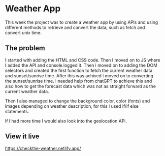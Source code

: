 # Weather App

This week the project was to create a weather app by using APIs and using different methods to retrieve and convert the data, such as fetch and convert unix time. 

## The problem

I started with adding the HTML and CSS code. Then I moved on to JS where I added the API and console.logged it. Then I moved on to adding the DOM selectors and created the first function to fetch the current weather data and sunset/sunrise time. After this was achived I moved on to converting the sunset/sunrise time. I needed help from chatGPT to achieve this and also how to get the forecast data which was not as straight forward as the current weather data. 

Then I also managed to change the background color, color (fonts) and images depending on weather description, for this I used if/if else statements. 

If I had more time I would also look into the geolocation API. 

## View it live

https://checkthe-weather.netlify.app/ 
